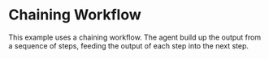 # Chaining Workflow

This example uses a chaining workflow.  The agent build up the output from a sequence of steps, feeding the output of each step into the next step.
